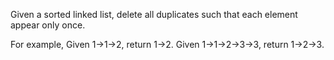 
Given a sorted linked list, delete all duplicates such that each element appear only once.


For example,
Given 1->1->2, return 1->2.
Given 1->1->2->3->3, return 1->2->3.
